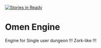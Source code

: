 [![Stories in Ready](https://badge.waffle.io/PhonPhey/Omen.png?label=ready&title=Ready)](https://waffle.io/PhonPhey/Omen)
# Omen Engine
Engine for Single user dungeon
!!! Zork-like !!!
